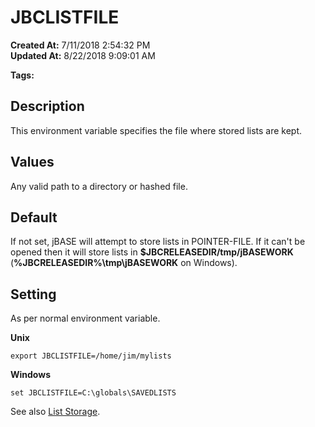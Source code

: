 # JBCLISTFILE

**Created At:** 7/11/2018 2:54:32 PM  
**Updated At:** 8/22/2018 9:09:01 AM  

**Tags:**
<badge text='environment variables' vertical='middle' />

## Description

This environment variable specifies the file where stored lists are kept.



## Values

Any valid path to a directory or hashed file.



## Default

If not set, jBASE will attempt to store lists in POINTER-FILE. If it can't be opened then it will store lists in **$JBCRELEASEDIR/tmp/jBASEWORK** (**%JBCRELEASEDIR%\tmp\jBASEWORK** on Windows).



## Setting

As per normal environment variable.

**Unix**

```
export JBCLISTFILE=/home/jim/mylists
```



**Windows**

```
set JBCLISTFILE=C:\globals\SAVEDLISTS
```



See also [List Storage](325913-list-storage).
